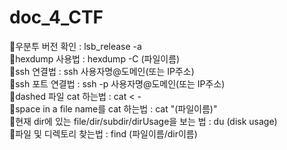 # doc_4_CTF

🔸우분투 버전 확인 : lsb_release -a          
🔸hexdump 사용법 : hexdump -C (파일이름)       
🔸ssh 연결법 : ssh 사용자명@도메인(또는 IP주소)        
🔸ssh 포트 연결법 : ssh -p 사용자명@도메인(또는 IP주소)         
🔸dashed 파일 cat 하는법 : cat < -            
🔸space in a file name를 cat 하는법 : cat "(파일이름)"   
🔸현재 dir에 있는 file/dir/subdir/dirUsage을 보는 법 : du (disk usage)    
🔸파일 및 디렉토리 찾는법 : find (파일이름/dir이름)    
